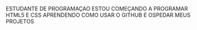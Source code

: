ESTUDANTE DE PROGRAMAÇAO
ESTOU COMEÇANDO A PROGRAMAR
HTML5 E CSS
APRENDENDO COMO USAR O GITHUB E OSPEDAR MEUS PROJETOS
